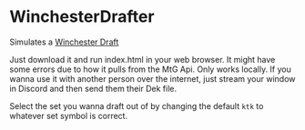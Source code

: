 # WinchesterDrafter

Simulates a [Winchester Draft](https://magic.wizards.com/en/articles/archive/latest-developments/winchester-draft-2011-12-30)

Just download it and run index.html in your web browser. It might have some errors due to how it pulls from the MtG Api. Only works locally. If you wanna use it with another person over the internet, just stream your window in Discord and then send them their Dek file.

Select the set you wanna draft out of by changing the default `ktk` to whatever set symbol is correct.

